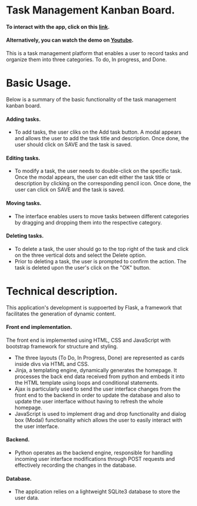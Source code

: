 # Task Management Kanban Board.
#### To interact with the app, click on this [link](https://kanban-997eac48.lz1mmz.on-acorn.io/).
#### Alternatively, you can watch the demo on [Youtube](https://youtu.be/S2bQ46OXk7A).
This is a task management platform that enables a user to record tasks and organize them into three categories. To do, In progress, and Done. 

# Basic Usage.
Below is a summary of the basic functionality of the task management kanban board.

#### Adding tasks.
- To add tasks, the user cliks on the Add task button.
A modal appears and allows the user to add the task title and description. Once done, the user should click on SAVE and the task is saved.

#### Editing tasks.
- To modify a task, the user needs to double-click on the specific task. Once the modal appears, the user can edit either the task title or description by clicking on the corresponding pencil icon. Once done, the user can click on SAVE and the task is saved.

#### Moving tasks.
- The interface enables users to move tasks between different categories by dragging and dropping them into the respective category.

#### Deleting tasks.
- To delete a task, the user should go to the top right of the task and click on the three vertical dots and select the Delete option.
- Prior to deleting a task, the user is prompted to confirm the action. The task is deleted upon the user's click on the "OK" button.

# Technical description.
This application's development is suppoerted by Flask, a framework that facilitates the generation of dynamic content.

#### Front end implementation.
The front end is implemented using HTML, CSS and JavaScript with bootstrap framework for structure and styling.
- The three layouts (To Do, In Progress, Done) are represented as cards inside divs via HTML and CSS.
- Jinja, a templating engine, dynamically generates the homepage. It processes the back end data received from python and embeds it into the HTML template using loops and conditional statements.
- Ajax is particularly used to send the user interface changes from the front end to the backend in order to update the database and also to update the user interface without having to refresh the whole homepage.
- JavaScript is used to implement drag and drop functionality and dialog box (Modal) functionality which allows the user to easily interact with the user interface.

#### Backend.
- Python operates as the backend engine, responsible for handling incoming user interface modifications through POST requests and effectively recording the changes in the database.
#### Database.
- The application relies on a lightweight SQLite3 database to store the user data.
